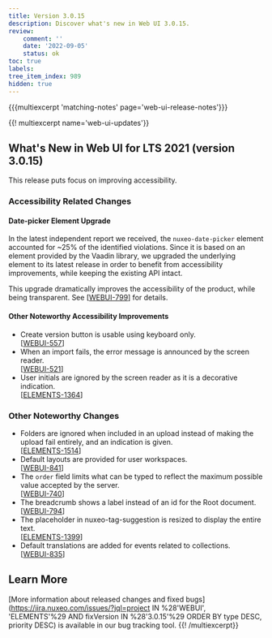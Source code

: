 ```yaml
---
title: Version 3.0.15
description: Discover what's new in Web UI 3.0.15.
review:
    comment: ''
    date: '2022-09-05'
    status: ok
toc: true
labels:
tree_item_index: 989
hidden: true
---
```


{{{multiexcerpt 'matching-notes' page='web-ui-release-notes'}}}

{{! multiexcerpt name='web-ui-updates'}}
## What's New in Web UI for LTS 2021 (version 3.0.15)

This release puts focus on improving accessibility.

### Accessibility Related Changes

#### Date-picker Element Upgrade

In the latest independent report we received, the `nuxeo-date-picker` element accounted for ~25% of the identified violations. Since it is based on an element provided by the Vaadin library, we upgraded the underlying element to its latest release in order to benefit from accessibility improvements, while keeping the existing API intact.

This upgrade dramatically improves the accessibility of the product, while being transparent. See [[WEBUI-799](https://jira.nuxeo.com/browse/WEBUI-799)] for details.

#### Other Noteworthy Accessibility Improvements

- Create version button is usable using keyboard only.<br/>[[WEBUI-557](https://jira.nuxeo.com/browse/WEBUI-557)]
- When an import fails, the error message is announced by the screen reader.<br/>[[WEBUI-521](https://jira.nuxeo.com/browse/WEBUI-521)]
- User initials are ignored by the screen reader as it is a decorative indication.<br/>[[ELEMENTS-1364](https://jira.nuxeo.com/browse/ELEMENTS-1364)]

### Other Noteworthy Changes

- Folders are ignored when included in an upload instead of making the upload fail entirely, and an indication is given.<br/>[[ELEMENTS-1514](https://jira.nuxeo.com/browse/ELEMENTS-1514)]
- Default layouts are provided for user workspaces.<br/>[[WEBUI-841](https://jira.nuxeo.com/browse/WEBUI-841)]
- The `order` field limits what can be typed to reflect the maximum possible value accepted by the server.<br/>[[WEBUI-740](https://jira.nuxeo.com/browse/WEBUI-740)]
- The breadcrumb shows a label instead of an id for the Root document.<br/>[[WEBUI-794](https://jira.nuxeo.com/browse/WEBUI-794)]
- The placeholder in nuxeo-tag-suggestion is resized to display the entire text.<br/>[[ELEMENTS-1399](https://jira.nuxeo.com/browse/ELEMENTS-1399)]
- Default translations are added for events related to collections.<br/>[[WEBUI-835](https://jira.nuxeo.com/browse/WEBUI-835)]


## Learn More

[More information about released changes and fixed bugs](https://jira.nuxeo.com/issues/?jql=project IN %28'WEBUI', 'ELEMENTS'%29 AND fixVersion IN %28'3.0.15'%29 ORDER BY type DESC, priority DESC) is available in our bug tracking tool.
{{! /multiexcerpt}}
